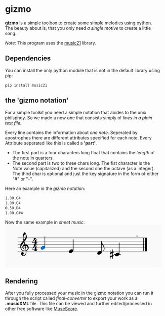 # gizmo
**gizmo** is a simple toolbox to create some simple melodies using python. The beauty about is, that you only need *a single motive* to create a little song.

*Note:* This program uses the [music21](https://github.com/cuthbertLab/music21) library.

## Dependencies
You can install the only python module that is not in the default library using pip:

	pip install music21

## the 'gizmo notation'
For a simple toolkit you need a simple notation that abides to the unix philsphoy. So we made a now one that consists simply of *lines in a plain text file*.

Every line contains the information about *one note*. Seperated by apostrophes there are different attributes specified for each note. Every Attribute seperated like this is called a **'part'**. 
- The first part is a four characters long float that contains the *length* of the note in quarters.
- The second part is two to three chars long. The fist character is the Note value (capitalized) and the second one the octave (as a integer). The third char is optional and just the key signature in the form of either "#" or "-".

Here an example in the *gizmo notation*:

	1.00,G4
	1.00,E4
	0.50,D4
	1.00,C#4

Now the same example in *sheet music*:
![](media/readme-example.png)

## Rendering
After you fully processed your music in the gizmo notation you can run it through the script called *final-converter* to export your work as a **.musicXML** file. This file can be viewed and further edited/processed in other free software like [MuseScore](https://github.com/musescore/MuseScore).
